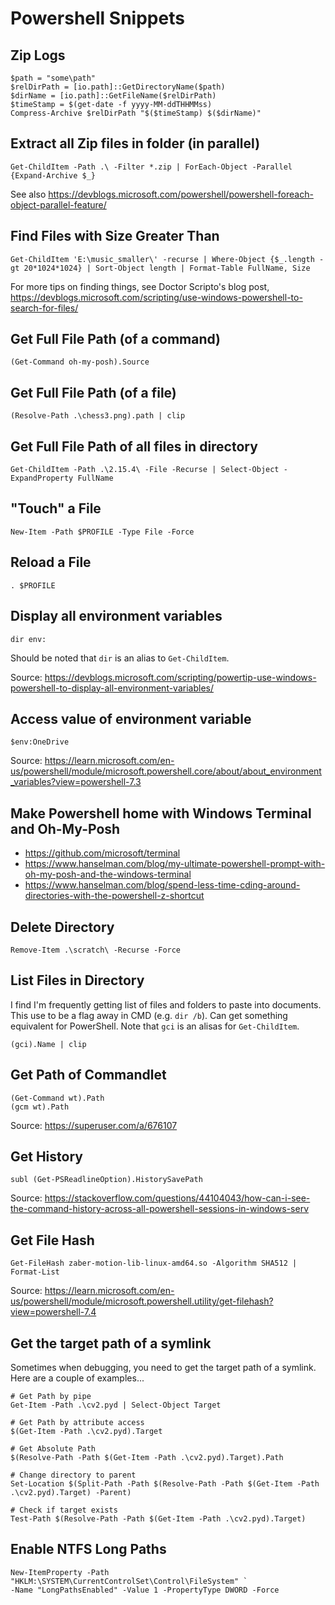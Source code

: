 # Powershell Snippets

## Zip Logs

```
$path = "some\path"
$relDirPath = [io.path]::GetDirectoryName($path)
$dirName = [io.path]::GetFileName($relDirPath)
$timeStamp = $(get-date -f yyyy-MM-ddTHHMMss)
Compress-Archive $relDirPath "$($timeStamp) $($dirName)"
```

## Extract all Zip files in folder (in parallel)

```
Get-ChildItem -Path .\ -Filter *.zip | ForEach-Object -Parallel {Expand-Archive $_}
```

See also https://devblogs.microsoft.com/powershell/powershell-foreach-object-parallel-feature/


## Find Files with Size Greater Than

```
Get-ChildItem 'E:\music_smaller\' -recurse | Where-Object {$_.length -gt 20*1024*1024} | Sort-Object length | Format-Table FullName, Size
```

For more tips on finding things, see Doctor Scripto's blog post, https://devblogs.microsoft.com/scripting/use-windows-powershell-to-search-for-files/

## Get Full File Path (of a command)
```
(Get-Command oh-my-posh).Source
```

## Get Full File Path (of a file)
```
(Resolve-Path .\chess3.png).path | clip
```

## Get Full File Path of all files in directory
```
Get-ChildItem -Path .\2.15.4\ -File -Recurse | Select-Object -ExpandProperty FullName
```

## "Touch" a File
```
New-Item -Path $PROFILE -Type File -Force
```
## Reload a File
```
. $PROFILE
```

## Display all environment variables

```
dir env:
```

Should be noted that `dir` is an alias to `Get-ChildItem`.

Source: https://devblogs.microsoft.com/scripting/powertip-use-windows-powershell-to-display-all-environment-variables/

## Access value of environment variable

```
$env:OneDrive
```

Source: https://learn.microsoft.com/en-us/powershell/module/microsoft.powershell.core/about/about_environment_variables?view=powershell-7.3

## Make Powershell home with Windows Terminal and Oh-My-Posh

- https://github.com/microsoft/terminal
- https://www.hanselman.com/blog/my-ultimate-powershell-prompt-with-oh-my-posh-and-the-windows-terminal
- https://www.hanselman.com/blog/spend-less-time-cding-around-directories-with-the-powershell-z-shortcut


## Delete Directory

```
Remove-Item .\scratch\ -Recurse -Force
```


## List Files in Directory

I find I'm frequently getting list of files and folders to paste into documents. This use to be a flag away in CMD (e.g. `dir /b`). Can get something equivalent for PowerShell. Note that `gci` is an alisas for `Get-ChildItem`.

```
(gci).Name | clip
```


## Get Path of Commandlet

```
(Get-Command wt).Path
(gcm wt).Path
```

Source: https://superuser.com/a/676107

## Get History

```
subl (Get-PSReadlineOption).HistorySavePath
```

Source: https://stackoverflow.com/questions/44104043/how-can-i-see-the-command-history-across-all-powershell-sessions-in-windows-serv


## Get File Hash

```
Get-FileHash zaber-motion-lib-linux-amd64.so -Algorithm SHA512 | Format-List
```

Source: https://learn.microsoft.com/en-us/powershell/module/microsoft.powershell.utility/get-filehash?view=powershell-7.4


## Get the target path of a symlink

Sometimes when debugging, you need to get the target path of a symlink. Here are a couple of examples...

```
# Get Path by pipe
Get-Item -Path .\cv2.pyd | Select-Object Target

# Get Path by attribute access
$(Get-Item -Path .\cv2.pyd).Target

# Get Absolute Path
$(Resolve-Path -Path $(Get-Item -Path .\cv2.pyd).Target).Path

# Change directory to parent
Set-Location $(Split-Path -Path $(Resolve-Path -Path $(Get-Item -Path .\cv2.pyd).Target) -Parent)

# Check if target exists
Test-Path $(Resolve-Path -Path $(Get-Item -Path .\cv2.pyd).Target)
```

## Enable NTFS Long Paths
```
New-ItemProperty -Path "HKLM:\SYSTEM\CurrentControlSet\Control\FileSystem" `
-Name "LongPathsEnabled" -Value 1 -PropertyType DWORD -Force
```

